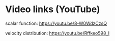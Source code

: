 # Video links (YouTube)
scalar function: https://youtu.be/8-W0WdzCzsQ

velocity distribution: https://youtu.be/Rffkeo598_I
